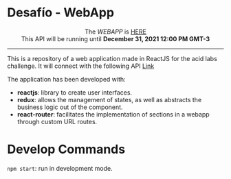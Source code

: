 # Desafío - WebApp

<p align="center">The <i>WEBAPP</i> is <a href='https://app-desafio-ripley-dot-cristian-valdivia.ue.r.appspot.com/'>HERE</a></br>This API will be running until <b>December 31, 2021 12:00 PM GMT-3</b><br /></p>

<hr>

This is a repository of a web application made in ReactJS for the acid labs challenge. It will connect with the following API [Link](https://github.com/TesslaRay/desafio-ripley)

The application has been developed with:

- **reactjs**: library to create user interfaces.
- **redux**: allows the management of states, as well as abstracts the business logic out of the component.
- **react-router**: facilitates the implementation of sections in a webapp through custom URL routes.


Develop Commands
========

`npm start`: run in development mode.

